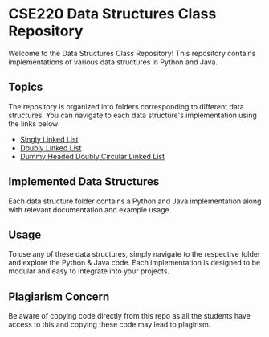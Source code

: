 # CSE220 Data Structures Class Repository

Welcome to the Data Structures Class Repository! This repository contains implementations of various data structures in Python and Java.


## Topics

The repository is organized into folders corresponding to different data structures. You can navigate to each data structure's implementation using the links below:

- [Singly Linked List](Singly_linked_list/)
- [Doubly Linked List](Doubly_linked_list/)
- [Dummy Headed Doubly Circular Linked List](dummy_headed_doubly_circular_liinked_list/)

## Implemented Data Structures

Each data structure folder contains a Python and Java implementation along with relevant documentation and example usage.

## Usage

To use any of these data structures, simply navigate to the respective folder and explore the Python & Java code. Each implementation is designed to be modular and easy to integrate into your projects.

## Plagiarism Concern
Be aware of copying code directly from this repo as all the students have access to this and copying these code may lead to plagirism.
